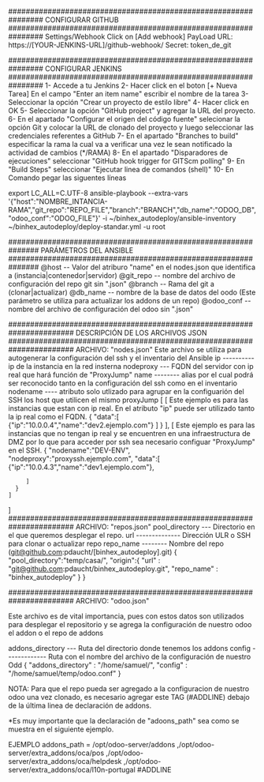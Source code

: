################################################################
CONFIGURAR GITHUB
################################################################
Settings/Webhook
Click on [Add webhook]
PayLoad URL: https://[YOUR-JENKINS-URL]/github-webhook/
Secret: token_de_git

################################################################
CONFIGURAR JENKINS
################################################################
1- Accede a tu Jenkins
2- Hacer click en el boton [+ Nueva Tarea]
   En el campo "Enter an item name" escribir el nombre de la tarea
3- Seleccionar la opción "Crear un proyecto de estilo libre"
4- Hacer click en OK
5- Seleccionar la opción "GitHub project" y agregar la URL del proyecto.
6- En el apartado "Configurar el origen del código fuente" selecionar la opción Git y colocar la URL de clonado del proyecto y luego seleccionar las credenciales referentes a GitHub
7- En el apartado "Branches to build" especificar la rama la cual va a verificar una vez le sean notificado la actividad de cambios (*/RAMA)
8- En el apartado "Disparadores de ejecuciones" seleccionar "GitHub hook trigger for GITScm polling"
9- En "Build Steps" seleccionar "Ejecutar linea de comandos (shell)"
10- En Comando pegar las siguentes líneas

export LC_ALL=C.UTF-8
ansible-playbook --extra-vars '{"host":"NOMBRE_INTANCIA-RAMA","git_repo":"REPO_FILE","branch":"BRANCH","db_name":"ODOO_DB","odoo_conf":"ODOO_FILE"}'  -i ~/binhex_autodeploy/ansible-inventory ~/binhex_autodeploy/deploy-standar.yml -u root

###############################################################
PARÁMETROS DEL ANSIBLE
###############################################################
@host -- Valor del atriburo "name" en el nodes.json que identifica a (instancia|contenedor|servidor)
@git_repo -- nombre del archivo de configuración del repo git sin ".json"
@branch -- Rama del git a (clonar|actualizar)
@db_name -- nombre de la base de datos del oodo (Este parámetro se utiliza para actualizar los addons de un repo)
@odoo_conf -- nombre del archivo de configuración del odoo sin ".json"



#######################################################################
DESCRIPCIÓN DE LOS ARCHIVOS JSON
#######################################################################
ARCHIVO: "nodes.json"
Este archivo se utiliza para autogenerar la configuración del ssh y el inventario del Ansible
ip ---------- ip de la instancia en la red insterna
nodeproxy --- FQDN del servidor con ip real que hará función de "ProxyJump"
name -------- alias por el cual podrá ser reconocido tanto en la configuración del ssh como en el inventario
nodename ---- atributo solo utlizado para agrupar en la configuarión del SSH los host que utilicen el mismo proxyJump
[
    [
      Este ejemplo es para las instancias que estan con ip real.
      En el atributo "ip" puede ser utilizado tanto la ip real como el FQDN.
      {
         "data":[
            {"ip":"10.0.0.4","name":"dev2.ejemplo.com"}
         ]
      }
    ],
    [
      Este ejemplo es para las instancias que no tengan ip real y se encuentren en una infraestructura de DMZ
      por lo que para acceder por ssh sea necesario configuar "ProxyJump" en el SSH.
      {
      "nodename":"DEV-ENV",
      "nodeproxy":"proxyssh.ejemplo.com",
      "data":[
               {"ip":"10.0.4.3","name":"dev1.ejemplo.com"},

         ]
      }
    ]
]
#######################################################################
ARCHIVO: "repos.json"
pool_directory --- Directorio en el que queremos desplegar el repo.
url -------------- Dirección ULR o SSH para clonar o actualizar repo
repo_name -------- Nombre del repo (git@github.com:pdaucht/[binhex_autodeploy].git)
{
    "pool_directory":"temp/casa/",
    "origin":{
                "url" : "git@github.com:pdaucht/binhex_autodeploy.git",
                "repo_name" : "binhex_autodeploy"
            }
}

#######################################################################
ARCHIVO: "odoo.json"

Este archivo es de vital importancia, pues con estos datos son utilizados para 
desplegar el repositorio y se agrega la configuración de nuestro odoo el addon o el 
repo de addons

addons_directory --- Ruta del directorio donde tenemos los addons
config ------------- Ruta con el nombre del archivo de la configuración de nuestro Odd 
{
    "addons_directory" : "/home/samuel/",
    "config" : "/home/samuel/temp/odoo.conf"
}

NOTA:
Para que el repo pueda ser agregado a la configuracion de nuestro odoo una vez clonado, es necesario agregar este TAG (#ADDLINE) debajo de la 
última linea de declaración de addons. 

*Es muy importante que la declaración de "adoons_path" sea como se muestra en el siguiente ejemplo.

EJEMPLO
addons_path = /opt/odoo-server/addons
	      ,/opt/odoo-server/extra_addons/oca/pos
         ,/opt/odoo-server/extra_addons/oca/helpdesk
         ,/opt/odoo-server/extra_addons/oca/l10n-portugal
         #ADDLINE